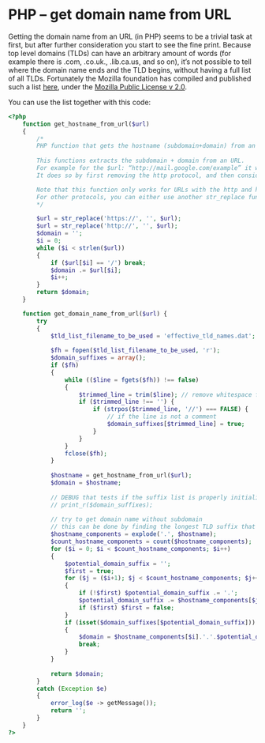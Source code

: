 # PHP – get domain name from URL

Getting the domain name from an URL (in PHP) seems to be a trivial task at first, but after further consideration you start to see the fine print. Because top level domains (TLDs) can have an arbitrary amount of words (for example there is .com, .co.uk., .lib.ca.us, and so on), it’s not possible to tell where the domain name ends and the TLD begins, without having a full list of all TLDs. Fortunately the Mozilla foundation has compiled and published such a list [here](https://publicsuffix.org/list/effective_tld_names.dat), under the [Mozilla Public License v 2.0](https://www.mozilla.org/en-US/MPL/2.0/). 

You can use the list together with this code:

```php
<?php
    function get_hostname_from_url($url)
    {
        /* 
        PHP function that gets the hostname (subdomain+domain) from an URL
        
        This functions extracts the subdomain + domain from an URL. 
        For example for the $url: “http://mail.google.com/example” it would return “mail.google.com”. 
        It does so by first removing the http protocol, and then considering the text up until the first “/” it encounters to be part of the hostname.

        Note that this function only works for URLs with the http and https protocol. 
        For other protocols, you can either use another str_replace function, or adapt it to a more general solution.
        */

        $url = str_replace('https://', '', $url);
        $url = str_replace('http://', '', $url);
        $domain = '';
        $i = 0;
        while ($i < strlen($url))
        {
            if ($url[$i] == '/') break;
            $domain .= $url[$i];
            $i++;
        }
        return $domain;
    }

    function get_domain_name_from_url($url) {
        try
        {
            $tld_list_filename_to_be_used = 'effective_tld_names.dat';
                        
            $fh = fopen($tld_list_filename_to_be_used, 'r');
            $domain_suffixes = array();
            if ($fh)
            {
                while (($line = fgets($fh)) !== false) 
                {
                    $trimmed_line = trim($line); // remove whitespace from the beginning and end of the line
                    if ($trimmed_line !== '') {
                        if (strpos($trimmed_line, '//') === FALSE) {
                            // if the line is not a comment
                            $domain_suffixes[$trimmed_line] = true;
                        }
                    }
                }
                fclose($fh);
            }
            
            $hostname = get_hostname_from_url($url);
            $domain = $hostname;
                
            // DEBUG that tests if the suffix list is properly initialized
            // print_r($domain_suffixes);
            
            // try to get domain name without subdomain
            // this can be done by finding the longest TLD suffix that fits
            $hostname_components = explode('.', $hostname);
            $count_hostname_components = count($hostname_components);
            for ($i = 0; $i < $count_hostname_components; $i++)
            {
                $potential_domain_suffix = '';
                $first = true;
                for ($j = ($i+1); $j < $count_hostname_components; $j++)
                {
                    if (!$first) $potential_domain_suffix .= '.';
                    $potential_domain_suffix .= $hostname_components[$j];
                    if ($first) $first = false;
                }
                if (isset($domain_suffixes[$potential_domain_suffix]))
                {
                    $domain = $hostname_components[$i].'.'.$potential_domain_suffix;
                    break;
                }
            }
            
            return $domain;
        }
        catch (Exception $e)
        {
            error_log($e -> getMessage());
            return '';
        }
    }
?>
```
